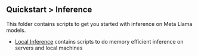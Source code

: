 ## Quickstart > Inference

This folder contains scripts to get you started with inference on Meta Llama models.

* [Local Inference](./local_inference/) contains scripts to do memory efficient inference on servers and local machines
